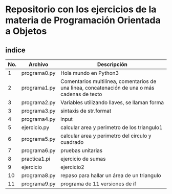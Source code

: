  # Repositorio con los ejercicios de la materia de Programación Orientada a Objetos

## indice

|No.|Archivo|Descripción|
|--|--|--|
|1|programa0.py|Hola mundo en Python3|
|2|programa1.py|Comentarios multilinea, comentarios de una linea, concatenación de una o más cadenas de texto|
|3|programa2.py| Variables utilizando llaves, se llaman forma|
|3|programa3.py|sintaxis de str.format|
|4|programa4.py|input|
|5|ejercicio.py|calcular area y perimetro de los triangulo1
|6|programa5.py|calcular area y perimetro del circulo y cuadrado|
|7| programa6.py|pruebas unitarias|
|8|practica1.pi|ejercicio de sumas|
|9|ejercicio|ejercicio2|
|10|programa8.py|repaso para hallar un área de un triangulo|
|11|programa9.py|programa de 11 versiones de if|